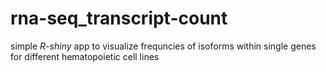 # rna-seq_transcript-count
 simple *R-shiny* app to visualize frequncies of isoforms within single genes for different hematopoietic cell lines
 
